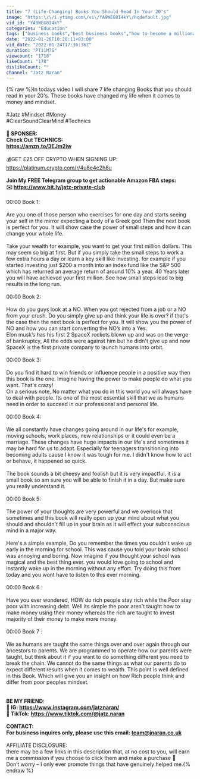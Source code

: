 ```yaml
---
title: "7 (Life-Changing) Books You Should Read In Your 20's"
image: "https:\/\/i.ytimg.com\/vi\/YA9WEG8I4kY\/hqdefault.jpg"
vid_id: "YA9WEG8I4kY"
categories: "Education"
tags: ["business books","best business books","how to become a millionaire"]
date: "2022-01-26T10:28:11+03:00"
vid_date: "2022-01-24T17:36:36Z"
duration: "PT11M7S"
viewcount: "1718"
likeCount: "178"
dislikeCount: ""
channel: "Jatz Naran"
---
```

{% raw %}In todays video I will share 7 life changing Books that you should read in your 20's. These books have changed my life when it comes to money and mindset.<br /><br />#Jatz #Mindset #Money<br />#ClearSoundClearMind #Technics<br />________________________________________________<br />🤩 SPONSER:<br />Check Out TECHNICS:<br /><a rel="nofollow" target="blank" href="https://amzn.to/3EJm2iw">https://amzn.to/3EJm2iw</a> <br />________________________________________________<br />💰GET £25 OFF CRYPTO WHEN SIGNING UP:<br /><a rel="nofollow" target="blank" href="https://platinum.crypto.com/r/4u8e4e2h8u">https://platinum.crypto.com/r/4u8e4e2h8u</a> <br />________________________________________________<br />Join My FREE Telegram group to get actionable Amazon FBA steps:<br />✉️ <a rel="nofollow" target="blank" href="https://www.bit.ly/jatz-private-club">https://www.bit.ly/jatz-private-club</a><br />________________________________________________<br />00:00 Book 1: <br /><br />Are you one of those person who exercises for one day and starts seeing your self in the mirror expecting a body of a Greek god Then the next book is perfect for you. It will show case the power of small steps and how it can change your whole life. <br /><br />Take your wealth for example, you want to get your first million dollars. This may seem so big at first. But if you simply take the small steps to work a few extra hours a day or learn a key skill like investing. for example if you started investing just $200 a month into an index fund like the S&amp;P 500 which  has returned an average return of around 10%  a year. 40 Years later you will have achieved your first million. See how small steps lead to big results in the long run.<br /><br />00:00 Book 2: <br /><br />How do you guys look at a NO. When you got rejected from a job or a NO from your crush. Do you simply give up and think your life is over? if that's the case then the next book is perfect for you. It will show you the power of NO and how you can start converting the NO’s into a Yes. <br />Elon musk’s has his first 2 SpaceX rockets blown up and was on the verge of bankruptcy,  All the odds were against him but he didn't give up and now SpaceX is the first private company to launch humans into orbit. <br /><br />00:00 Book 3: <br /><br />Do you find it hard to win friends or influence people in a positive way then this book is the one. Imagine having the power to make people do what you want. That's crazy!<br />On a serious note, No matter what you do in this world you will always have to deal with people. Its one of the most essential skill that we as humans need in order to succeed in our professional and personal life. <br /><br />00:00 Book 4: <br /><br />We all constantly have changes going around in our life's for example, moving schools, work places, new relationships or it could even be a marriage. These changes have huge impacts in our life's and sometimes it may be hard for us to adapt. Especially for teenagers transitioning into becoming adults cause I know it was tough for me. I didn't know how to act or behave, it happened so quick. <br /><br />The book sounds a bit cheesy and foolish but it is very impactful. it is a small book so am sure you will be able to finish it in a day. But make sure you really understand it.<br /><br />00:00 Book 5:<br /><br />The power of your thoughts are very powerful and we overlook that sometimes and this book will really open up your mind about what you should and shouldn't fill up in your brain as it will effect your subconscious mind in a major way. <br /><br />Here's a simple example, Do you remember the times you couldn't wake up early in the morning for school. This was cause you told your brain school was annoying and boring.  Now imagine if you thought your school was magical and the best thing ever. you would love going to school and instantly wake up in the morning without any effort. Try doing this from today and you wont have to listen to this ever morning.<br /><br />00:00 Book 6 : <br /><br />Have you ever wondered, HOW do rich people stay rich while the Poor stay poor with increasing debt. Well its simple the poor aren't taught how to make money using their money whereas the rich are taught to invest majority of their money to make more money. <br /><br />00:00 Book 7 : <br /><br />We as humans are taught the same things over and over again through our ancestors to parents. We are programmed to operate how our parents were taught, but think about it if you want to do something different you need to break the chain. We cannot do the same things as what our parents do to expect different results when it comes to wealth. This point is well defined in this Book.  Which will give you an insight on how Rich people think and differ from poor peoples mindset.<br /><br />________________________________________________<br />BE MY FRIEND:<br />📸 IG: <a rel="nofollow" target="blank" href="https://www.instagram.com/jatznaran/​">https://www.instagram.com/jatznaran/​</a><br />🎵 TikTok: <a rel="nofollow" target="blank" href="https://www.tiktok.com/@jatz.naran​">https://www.tiktok.com/@jatz.naran​</a><br /><br />CONTACT:<br />For business inquires only, please use this email: team@jnaran.co.uk<br />________________________________________________<br />AFFILIATE DISCLOSURE: <br />there may be a few links in this description that, at no cost to you, will earn me a commission if you choose to click them and make a purchase 🙂<br />Don’t worry – I only ever promote things that have genuinely helped me.{% endraw %}
